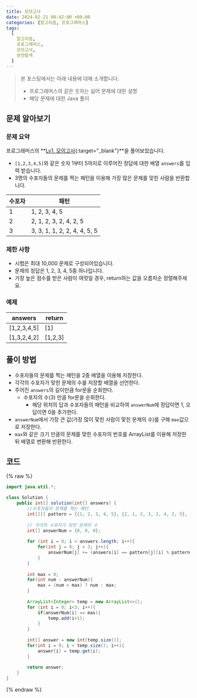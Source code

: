 ```yaml
---
title: 모의고사
date: 2024-02-21 00:42:00 +09:00
categories: [알고리즘, 프로그래머스]
tags:
  [
    알고리즘,
    프로그래머스,
    모의고사,
    완전탐색
  ]
---
```


> 본 포스팅에서는 아래 내용에 대해 소개합니다.
> - 프로그래머스의 같은 숫자는 싫어 문제에 대한 설명
> - 해당 문제에 대한 Java 풀이 

## 문제 알아보기

### 문제 요약

프로그래머스의 **[Lv1. 모의고사](https://school.programmers.co.kr/learn/courses/30/lessons/42840){:target="_blank"}**을 풀어보았습니다.
- `[1,2,3,4,5]`와 같은 숫자 1부터 5까지로 이루어진 정답에 대한 배열 `answers`를 입력 받습니다.
- 3명의 수포자들의 문제를 찍는 패턴을 이용해 가장 많은 문제를 맞힌 사람을 반환합니다. 

| 수포자 | 패턴 |
|---|---|
| 1 | 1, 2, 3, 4, 5 |
| 2 | 2, 1, 2, 3, 2, 4, 2, 5 |
| 3 | 3, 3, 1, 1, 2, 2, 4, 4, 5, 5 |

### 제한 사항

- 시험은 최대 10,000 문제로 구성되어있습니다.
- 문제의 정답은 1, 2, 3, 4, 5중 하나입니다.
- 가장 높은 점수를 받은 사람이 여럿일 경우, return하는 값을 오름차순 정렬해주세요.

### 예제

| answers | return |
|---|---|
| [1,2,3,4,5]	| [1] |
| [1,3,2,4,2] | [1,2,3] |

## 풀이 방법

- 수포자들의 문제를 찍는 패턴을 2중 배열을 이용해 저장한다.
- 각각의 수포자가 맞힌 문제의 수를 저장할 배열을 선언한다.
- 주어진 `answers`의 길이만큼 for문을 순회한다.
  - 수포자의 수(3) 만큼 for문을 순회한다.
    - 해당 위치의 답과 수포자들의 패턴을 비교하여 `answerNum`에 정답이면 1, 오답이면 0을 추가한다.
- `answerNum`에서 가장 큰 값(가장 많이 맟힌 사람이 맟힌 문제의 수)를 구해 `max`값으로 저장한다.
- `max`와 같은 크기 만큼의 문제를 맞힌 수포자의 번호를 ArrayList를 이용해 저장한뒤 배열로 변환해 반환한다.

## 코드

{% raw %}
```java
import java.util.*;

class Solution {
    public int[] solution(int[] answers) {
        //수포자들의 문제를 찍는 패턴
        int[][] pattern = {{1, 2, 3, 4, 5}, {2, 1, 2, 3, 2, 4, 2, 5}, {3, 3, 1, 1, 2, 2, 4, 4, 5, 5}};
        
        // 각각의 수포자가 맞힌 문제의 수
        int[] answerNum = {0, 0, 0};
        
        for (int i = 0; i < answers.length; i++){
            for(int j = 0; j < 3; j++){
                answerNum[j] += (answers[i] == pattern[j][i] % pattern[j].length]) ? 1 : 0;
            }
        }
        
        int max = 0;
        for(int num : answerNum){
            max = (num > max) ? num : max;
        }
            
        ArrayList<Integer> temp = new ArrayList<>();
        for (int i = 0; i<3; i++){
            if(answerNum[i] == max){
                temp.add(i+1);
            }
        }
        
        int[] answer = new int[temp.size()];
        for(int i = 0; i < temp.size(); i++){
            answer[i] = temp.get(i);
        }
        
        return answer;
    }
}
```
{% endraw %}
